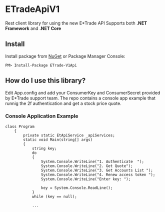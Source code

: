# ETradeApiV1

Rest client library for using the new E*Trade API Supports both **.NET Framework** and **.NET Core** 

## Install
Install package from [NuGet](https://www.nuget.org/packages/ETradeApi/) or Package Manager Console:

`PM> Install-Package ETrade-V1Api`

## How do I use this library?

Edit App.config and add your ConsumerKey and ConsumerSecret provided by E*Trade support team.
The repo contains a console app example that runnig the 2f authentication and get a stock price quote.
  
### Console Application Example
```
class Program
    {
        private static EtApiService _apiServices;
        static void Main(string[] args)
        {
            string key;
            do
            {
                System.Console.WriteLine("1. Authenticate  ");
                System.Console.WriteLine("2. Get Quote");
                System.Console.WriteLine("3. Get Accounts List ");
                System.Console.WriteLine("4. Renew access token ");
                System.Console.WriteLine("Enter key: ");

                key = System.Console.ReadLine();
            }
            while (key == null);

            ...
```
